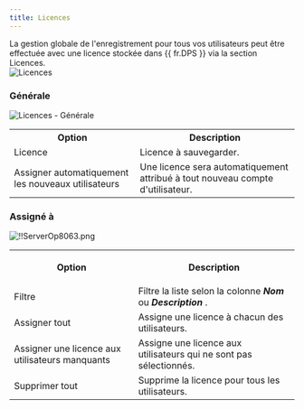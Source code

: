 ```yaml
---
title: Licences
---
```

La gestion globale de l'enregistrement pour tous vos utilisateurs peut être effectuée avec une licence stockée dans {{ fr.DPS }} via la section Licences.  
![Licences](https://webdevolutions.azureedge.net/docs/fr/server/ServerOp8061.png) 

### Générale 

![Licences - Générale](https://webdevolutions.azureedge.net/docs/fr/server/ServerOp8062.png) 

<table>
	<tr>
		<th>
Option 
		</th>
		<th>
Description 
		</th>
	</tr>
	<tr>
		<td>
Licence 
		</td>
		<td>
Licence à sauvegarder. 
		</td>
	</tr>
	<tr>
		<td>
Assigner automatiquement les nouveaux utilisateurs 
		</td>
		<td>
Une licence sera automatiquement attribué à tout nouveau compte d'utilisateur. 
		</td>
	</tr>
</table>

### Assigné à 

![!!ServerOp8063.png](https://webdevolutions.azureedge.net/docs/fr/server/ServerOp8063.png) 

<table>
	<tr>
		<th>
		
Option 
		</th>
		<th>
Description 
		</th>
	</tr>
	<tr>
		<td>
Filtre 
		</td>
		<td>
Filtre la liste selon la colonne ***Nom*** ou ***Description*** . 
		</td>
	</tr>
	<tr>
		<td>
Assigner tout 
		</td>
		<td>
Assigne une licence à chacun des utilisateurs. 
		</td>
	</tr>
	<tr>
		<td>
Assigner une licence aux utilisateurs manquants 
		</td>
		<td>
Assigne une licence aux utilisateurs qui ne sont pas sélectionnés. 
		</td>
	</tr>
	<tr>
		<td>
Supprimer tout 
		</td>
		<td>
Supprime la licence pour tous les utilisateurs. 
		</td>
	</tr>
</table>


